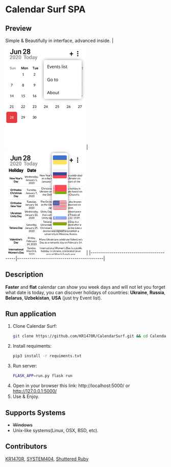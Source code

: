 # Calendar Surf SPA

## Preview
Simple & Beautifully in interface, advanced inside.
|<img src="/screenshots/1.png" width=250> | <img src="/screenshots/2.png" width=250> |
|-----------------------------------------|------------------------------------------|

## Description
**Faster** and **flat** calendar can show you week days and will not let you forget what date is today, you can discover holidays of countries: **Ukraine**, **Russia**, **Belarus**, **Uzbekistan**, **USA** (just try Event list).

## Run application

 1. Clone Calendar Surf:
	   ```bash
	 git clone https://github.com/KR1470R/CalendarSurf.git && cd CalendarSurf/
    ```
 2. Install requiments:
	 ```bash
	pip3 install -r requiments.txt
	```
 3. Run server:
	```bash
	FLASK_APP=run.py flask run
	```
 4. Open in your browser this link:
	http://localhost:5000/ or http://127.0.0.1:5000/
 5. Use & Enjoy.
	 
## Supports Systems

 - ~~Windows~~
 - Unix-like systems(Linux, OSX, BSD, etc).
## Contributors
[KR1470R][1], [SYSTEM404][2], [Shuttered Ruby][3]

[1]:https://github.com/KR1470R
[2]:https://github.com/404system404
[3]:https://github.com/NekoDerek
